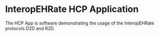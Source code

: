 # InteropEHRate HCP Application

The HCP App is software demonstrating the usage of the InteropEHRate protocols D2D and R2D.
